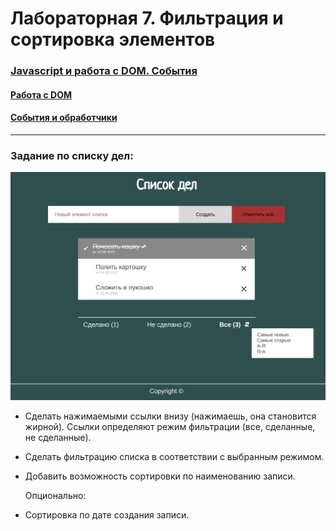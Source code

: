 # Лабораторная 7. Фильтрация и сортировка элементов

### [Javascript и работа с DOM. События](https://dmitryweiner.github.io/web-lectures/JS_part4.html#/)
#### [Работа с DOM](https://dmitryweiner.github.io/web-lectures/JS_part4.html#/1)
#### [События и обработчики](https://dmitryweiner.github.io/web-lectures/JS_part4.html#/15)

---

### Задание по списку дел:

![filter](../src/assets/lab_todo_js/filter.png)

* Сделать нажимаемыми ссылки внизу (нажимаешь, она становится жирной). Ссылки определяют режим фильтрации (все, сделанные, не сделанные).
* Сделать фильтрацию списка в соответствии с выбранным режимом.
* Добавить возможность сортировки по наименованию записи.

  Опционально:

* Сортировка по дате создания записи.
